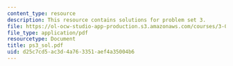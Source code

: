 ```yaml
---
content_type: resource
description: This resource contains solutions for problem set 3.
file: https://ol-ocw-studio-app-production.s3.amazonaws.com/courses/3-051j-materials-for-biomedical-applications-spring-2006/d25c7cd5ac3d4a763351aef4a35004b6_ps3_sol.pdf
file_type: application/pdf
resourcetype: Document
title: ps3_sol.pdf
uid: d25c7cd5-ac3d-4a76-3351-aef4a35004b6
---
```

